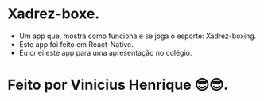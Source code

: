 # Xadrez-boxe.
- Um app que, mostra como funciona e se joga o esporte: Xadrez-boxing.
- Este app foi feito em React-Native.
- Eu criei este app para uma apresentação no colégio.
# Feito por Vinicius Henrique 😎😎. 
